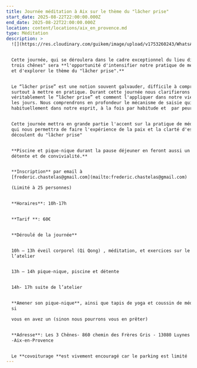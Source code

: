 ```yaml
---
title: Journée méditation à Aix sur le thème du "lâcher prise"
start_date: 2025-08-22T22:00:00.000Z
end_date: 2025-08-22T22:00:00.000Z
location: content/locations/aix_en_provence.md
type: Méditation
description: >
  ![](https://res.cloudinary.com/guikem/image/upload/v1753260243/WhatsApp_Image_2025-07-19_%C3%A0_14.30.12_b03e64d9_rft5db.jpg)


  Cette journée, qui se déroulera dans le cadre exceptionnel du lieu dit "les
  trois chênes" sera **l'opportunité d'intensifier notre pratique de méditation
  et d'explorer le thème du "lâcher prise".**


  Le “lâcher prise” est une notion souvent galvauder, difficile à comprendre et
  surtout à mettre en pratique. Durant cette journée nous clarifierons ce qu'est
  véritablement le “lâcher prise” et comment l'appliquer dans notre vie de tous
  les jours. Nous comprendrons en profondeur le mécanisme de saisie qui s'opère
  habituellement dans notre esprit, à la fois par habitude et  par peur.


  Cette journée mettra en grande partie l'accent sur la pratique de méditation
  qui nous permettra de faire l'expérience de la paix et la clarté d'esprit qui
  découlent du "lâcher prise"


  **Piscine et pique-nique durant la pause déjeuner en feront aussi un moment de
  détente et de convivialité.**


  **Inscription** par email à
  [frederic.chastelas@gmail.com](mailto:frederic.chastelas@gmail.com)

  (Limité à 25 personnes)


  **Horaires**: 10h-17h


  **Tarif **: 60€


  **Déroulé de la journée**


  10h – 13h éveil corporel (Qi Qong) , méditation, et exercices sur le thème de
  l’atelier


  13h – 14h pique-nique, piscine et détente 


  14h- 17h suite de l’atelier


  **Amener son pique-nique**, ainsi que tapis de yoga et coussin de méditation
  si

  vous en avez un (sinon nous pourrons vous en prêter)


  **Adresse**: Les 3 Chênes- 860 chemin des Frères Gris - 13080 Luynes
  -Aix-en-Provence


  Le **covoiturage **est vivement encouragé car le parking est limité
---
```


